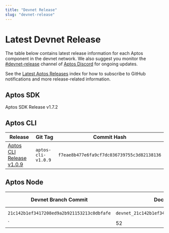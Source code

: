 ```yaml
---
title: "Devnet Release"
slug: "devnet-release"
---
```


# Latest Devnet Release

The table below contains latest release information for each Aptos component in the devnet network. We also suggest you monitor the [#devnet-release](https://discord.com/channels/945856774056083548/956692649430093904) channel of [Aptos Discord](https://discord.gg/aptoslabs) for ongoing updates.

See the [Latest Aptos Releases](./index.md) index for how to subscribe to GitHub notifications and more release-related information.

## Aptos SDK

Aptos SDK Release v1.7.2

## Aptos CLI

|Release | Git Tag | Commit Hash|
|---|---|---|
|[Aptos CLI Release v1.0.9](https://github.com/aptos-labs/aptos-core/releases/tag/aptos-cli-v1.0.9)| `aptos-cli-v1.0.9` | `f7eae8b477e6fa9cf7dc036739755c3d82138136` |

## Aptos Node

|Devnet Branch Commit | Docker Image Tag | Docker Image Digest | genesis.blob SHA-256 | Waypoint | Chain ID|
|---|---|---|---|---|---|
|`21c142b1ef3417208ed9a2b921153213c0dbfafe`| `devnet_21c142b1ef3417208ed9a2b921153213c0dbfafe` | `sha256:02be92c539989d3e502a22ed3e6462ce31e72b6e9aa8c6d7dfbcbf43612c0a86` | `sha256: 69febfff73c918b474176c44b1c20fb797d0f780def53e55c63367f3cfd72c4f`| `0:4345790585d17676c807f6e7f9807cc80e79f337b04848da877c7bd6ce1f1aba
` | 52 |